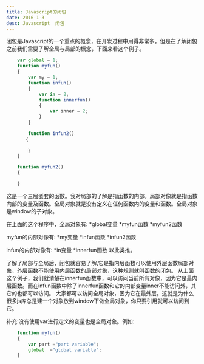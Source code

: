 ```yaml
---
title: Javascript的闭包 
date: 2016-1-3
desc: Javascript  闭包
---
```

闭包是Javascript的一个重点的概念，在开发过程中用得非常多，但是在了解闭包之前我们需要了解全局与局部的概念，下面来看这个例子。
<!-- more -->
``` Javascript
	var global = 1;
    function myfun()
    {
    	var my = 1;
		function infun()
		{
			var in = 2;
			function innerfun()
			{
				var inner = 2;
			}
		}

		function infun2()
	   ｛
	   			   
		｝
    }

    function myfun2()
    {

    }
```
这是一个三层嵌套的函数。我对局部的了解是指函数的内部，局部对像就是指函数内部的变量及函数。全局对象就是没有定义在任何函数内的变量和函数。全局对象是window的子对象。

在上面的这个程序中，全局对象有:
*global变量
*myfun函数
*myfun2函数

myfun的内部对像有:
*my变量
*infun函数
*infun2函数

infun的内部对像有:
*in变量
*innerfun函数
以此类推。

了解了局部与全局后，闭包就容易了解,它是指内层函数可以使用外层函数局部对象，外层函数不能使用内层函数的局部对象，这种规则就叫函数的闭包。
从上面这个例子，我们就清楚在innerfun函数中，可以访问当前所有对像，因为它是最内层函数。而在infun函数中除了innerfun函数和它的内部变量inner不能访问外，其它的也都可以访问。
大家都可以访问全局对象，因为它在最外层。这就是为什么很多js库总是建一个对象放到window下做全局对象，你只要引用就可以访问到它。

补充:没有使用var进行定义的变量也是全局对象。例如:

``` Javascript
    function myfun()
    {
        var part ="part variable";
        global  ="global variable";
    }
```





